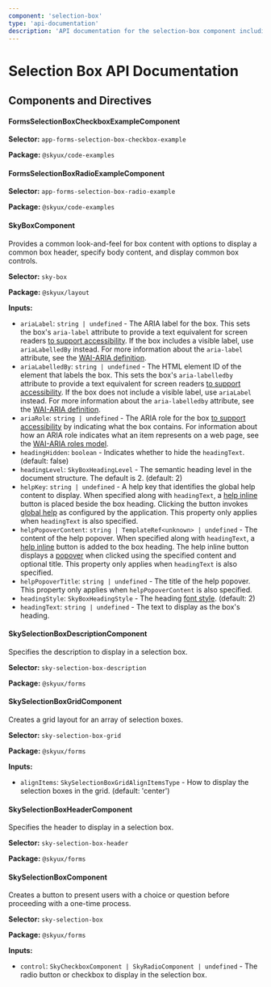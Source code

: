 ```yaml
---
component: 'selection-box'
type: 'api-documentation'
description: 'API documentation for the selection-box component including components, interfaces, and types.'
---
```


# Selection Box API Documentation

## Components and Directives

#### FormsSelectionBoxCheckboxExampleComponent

**Selector:** `app-forms-selection-box-checkbox-example`

**Package:** `@skyux/code-examples`

#### FormsSelectionBoxRadioExampleComponent

**Selector:** `app-forms-selection-box-radio-example`

**Package:** `@skyux/code-examples`

#### SkyBoxComponent

Provides a common look-and-feel for box content with options to display a common box header, specify body content, and display common box controls.

**Selector:** `sky-box`

**Package:** `@skyux/layout`

**Inputs:**

- `ariaLabel`: `string | undefined` - The ARIA label for the box. This sets the box's `aria-label` attribute to provide a text equivalent for screen readers
[to support accessibility](https://developer.blackbaud.com/skyux/learn/accessibility).
If the box includes a visible label, use `ariaLabelledBy` instead.
For more information about the `aria-label` attribute, see the [WAI-ARIA definition](https://www.w3.org/TR/wai-aria/#aria-label).
- `ariaLabelledBy`: `string | undefined` - The HTML element ID of the element that labels
the box. This sets the box's `aria-labelledby` attribute to provide a text equivalent for screen readers
[to support accessibility](https://developer.blackbaud.com/skyux/learn/accessibility).
If the box does not include a visible label, use `ariaLabel` instead.
For more information about the `aria-labelledby` attribute, see the [WAI-ARIA definition](https://www.w3.org/TR/wai-aria/#aria-labelledby).
- `ariaRole`: `string | undefined` - The ARIA role for the box
[to support accessibility](https://developer.blackbaud.com/skyux/learn/accessibility)
by indicating what the box contains. For information about
how an ARIA role indicates what an item represents on a web page,
see the [WAI-ARIA roles model](https://www.w3.org/WAI/PF/aria/#roles).
- `headingHidden`: `boolean` - Indicates whether to hide the `headingText`. (default: false)
- `headingLevel`: `SkyBoxHeadingLevel` - The semantic heading level in the document structure. The default is 2. (default: 2)
- `helpKey`: `string | undefined` - A help key that identifies the global help content to display. When specified along with `headingText`, a [help inline](https://developer.blackbaud.com/skyux/components/help-inline)
button is placed beside the box heading. Clicking the button invokes [global help](https://developer.blackbaud.com/skyux/learn/develop/global-help)
as configured by the application. This property only applies when `headingText` is also specified.
- `helpPopoverContent`: `string | TemplateRef<unknown> | undefined` - The content of the help popover. When specified along with `headingText`, a [help inline](https://developer.blackbaud.com/skyux/components/help-inline)
button is added to the box heading. The help inline button displays a [popover](https://developer.blackbaud.com/skyux/components/popover)
when clicked using the specified content and optional title. This property only applies when `headingText` is also specified.
- `helpPopoverTitle`: `string | undefined` - The title of the help popover. This property only applies when `helpPopoverContent` is
also specified.
- `headingStyle`: `SkyBoxHeadingStyle` - The heading [font style](https://developer.blackbaud.com/skyux/design/styles/typography#headings). (default: 2)
- `headingText`: `string | undefined` - The text to display as the box's heading.

#### SkySelectionBoxDescriptionComponent

Specifies the description to display in a selection box.

**Selector:** `sky-selection-box-description`

**Package:** `@skyux/forms`

#### SkySelectionBoxGridComponent

Creates a grid layout for an array of selection boxes.

**Selector:** `sky-selection-box-grid`

**Package:** `@skyux/forms`

**Inputs:**

- `alignItems`: `SkySelectionBoxGridAlignItemsType` - How to display the selection boxes in the grid. (default: 'center')

#### SkySelectionBoxHeaderComponent

Specifies the header to display in a selection box.

**Selector:** `sky-selection-box-header`

**Package:** `@skyux/forms`

#### SkySelectionBoxComponent

Creates a button to present users with a choice or question before proceeding with a one-time process.

**Selector:** `sky-selection-box`

**Package:** `@skyux/forms`

**Inputs:**

- `control`: `SkyCheckboxComponent | SkyRadioComponent | undefined` - The radio button or checkbox to display in the selection box.